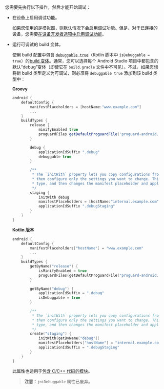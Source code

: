 您需要先执行以下操作，然后才能开始调试：

- 在设备上启用调试功能。

  如果您使用的是模拟器，则默认情况下会启用调试功能。但是，对于已连接的设备，您需要[在设备开发者选项中启用调试功能](https://developer.android.com/studio/debug/dev-options?hl=zh-cn)。

- 运行可调试的 build 变体。

  使用 build 配置中包含 [`debuggable true`](https://developer.android.com/studio/build/build-variants?hl=zh-cn#build-types)（Kotlin 脚本中 `isDebuggable = true`）的[build 变体](https://developer.android.com/studio/build/build-variants?hl=zh-cn)。通常，您可以选择每个 Android Studio 项目中都包含的默认“debug”变体（即使它在 `build.gradle` 文件中不可见）。不过，如果您想将新 build 类型定义为可调试，则必须将 `debuggable true` 添加到该 build 类型中：

  **Groovy**

  ```Groovy
  android {
      defaultConfig {
          manifestPlaceholders = [hostName:"www.example.com"]
          ...
      }
      buildTypes {
          release {
              minifyEnabled true
              proguardFiles getDefaultProguardFile('proguard-android.txt'), 'proguard-rules.pro'
          }
  
          debug {
              applicationIdSuffix ".debug"
              debuggable true
          }
  
          /**
           * The `initWith` property lets you copy configurations from other build types,
           * then configure only the settings you want to change. This one copies the debug build
           * type, and then changes the manifest placeholder and application ID.
           */
          staging {
              initWith debug
              manifestPlaceholders = [hostName:"internal.example.com"]
              applicationIdSuffix ".debugStaging"
          }
      }
  }
  ```
  **Kotlin 版本**
  
  ```Kotlin
  android {
      defaultConfig {
          manifestPlaceholders["hostName"] = "www.example.com"
          ...
      }
      buildTypes {
          getByName("release") {
              isMinifyEnabled = true
              proguardFiles(getDefaultProguardFile("proguard-android.txt"), "proguard-rules.pro")
          }
  
          getByName("debug") {
              applicationIdSuffix = ".debug"
              isDebuggable = true
          }
  
          /**
           * The `initWith` property lets you copy configurations from other build types,
           * then configure only the settings you want to change. This one copies the debug build
           * type, and then changes the manifest placeholder and application ID.
           */
          create("staging") {
              initWith(getByName("debug"))
              manifestPlaceholders["hostName"] = "internal.example.com"
              applicationIdSuffix = ".debugStaging"
          }
      }
  }
  ```
  
  此属性也适用于[包含 C/C++ 代码的模块](https://developer.android.com/studio/projects/add-native-code?hl=zh-cn)。
  
  > **注意**：`jniDebuggable` 属性已废弃。
